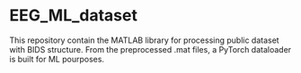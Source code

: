 # EEG_ML_dataset
This repository contain the MATLAB library for processing public dataset with BIDS structure.
From the preprocessed .mat files, a PyTorch dataloader is built for ML pourposes.
